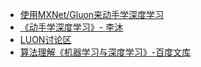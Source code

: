 * [使用MXNet/Gluon来动手学深度学习](https://zhuanlan.zhihu.com/gluon)
* [《动手学深度学习》- 李沐](https://zh.gluon.ai/)
* [LUON讨论区](https://discuss.gluon.ai/)
* [算法理解《机器学习与深度学习》-百度文库](https://wenku.baidu.com/view/0ad7e949915f804d2b16c172)
